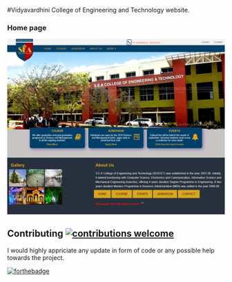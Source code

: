 #Vidyavardhini College of Engineering and Technology website.

### Home page
![image](image/home.png)

## Contributing [![contributions welcome](https://img.shields.io/badge/contributions-welcome-brightgreen.svg?style=flat)](https://github.com/dwyl/esta/issues)
I would highly appriciate any update in form of code or any possible help towards the project.

[![forthebadge](https://forthebadge.com/images/badges/built-with-love.svg)](https://forthebadge.com)
